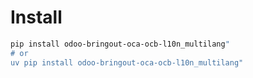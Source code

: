 # Install

```bash
pip install odoo-bringout-oca-ocb-l10n_multilang"
# or
uv pip install odoo-bringout-oca-ocb-l10n_multilang"
```
